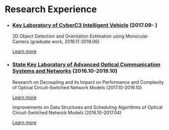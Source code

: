 # Research Experience

- ### [Key Laboratory of CyberC3 Intelligent Vehicle](http://cyberc3.sjtu.edu.cn/) (2017.09- )

    2D Object Detection and Orientation Estimation using Monocular Camera (graduate work, 2018.11-2019.06)

    [Learn more](cyberc3/obj_detection.md)

- ### [State Key Laboratory of Advanced Optical Communication Systems and Networks](http://loct.sjtu.edu.cn/CN/Default.aspx) (2016.10-2019.10)

    Research on Decoupling and its Impact on Performance and Complexity
    of Optical Circuit-Switched Network Models (2017.10-2019.10)

    [Learn more](front/decoupling.md)

    Improvements on Data Structures and Scheduling Algorithms
    of Optical Circuit-Switched Network Models (2016.10-2017.04)

    [Learn more](front/scaling_up.md)
